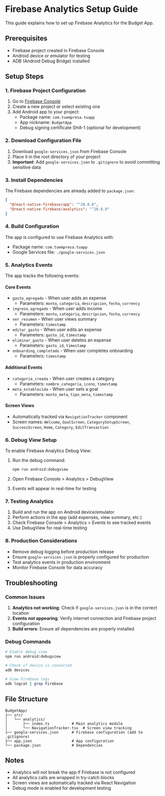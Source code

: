 # Firebase Analytics Setup Guide

This guide explains how to set up Firebase Analytics for the Budget App.

## Prerequisites

- Firebase project created in Firebase Console
- Android device or emulator for testing
- ADB (Android Debug Bridge) installed

## Setup Steps

### 1. Firebase Project Configuration

1. Go to [Firebase Console](https://console.firebase.google.com/)
2. Create a new project or select existing one
3. Add Android app to your project:
   - Package name: `com.tuempresa.tuapp`
   - App nickname: `BudgetApp`
   - Debug signing certificate SHA-1 (optional for development)

### 2. Download Configuration File

1. Download `google-services.json` from Firebase Console
2. Place it in the root directory of your project
3. **Important**: Add `google-services.json` to `.gitignore` to avoid committing sensitive data

### 3. Install Dependencies

The Firebase dependencies are already added to `package.json`:

```json
{
  "@react-native-firebase/app": "^20.8.0",
  "@react-native-firebase/analytics": "^20.8.0"
}
```

### 4. Build Configuration

The app is configured to use Firebase Analytics with:
- Package name: `com.tuempresa.tuapp`
- Google Services file: `./google-services.json`

### 5. Analytics Events

The app tracks the following events:

#### Core Events
- `gasto_agregado` - When user adds an expense
  - Parameters: `monto`, `categoria`, `descripcion`, `fecha`, `currency`
- `ingreso_agregado` - When user adds income
  - Parameters: `monto`, `categoria`, `descripcion`, `fecha`, `currency`
- `ver_resumen` - When user views summary
  - Parameters: `timestamp`
- `editar_gasto` - When user edits an expense
  - Parameters: `gasto_id`, `timestamp`
- `eliminar_gasto` - When user deletes an expense
  - Parameters: `gasto_id`, `timestamp`
- `onboarding_completado` - When user completes onboarding
  - Parameters: `timestamp`

#### Additional Events
- `categoria_creada` - When user creates a category
  - Parameters: `nombre_categoria`, `icono`, `timestamp`
- `meta_establecida` - When user sets a goal
  - Parameters: `monto_meta`, `tipo_meta`, `timestamp`

#### Screen Views
- Automatically tracked via `NavigationTracker` component
- Screen names: `Welcome`, `GoalScreen`, `CategorySetupScreen`, `SuccessScreen`, `Home`, `Category`, `EditTransaction`

### 6. Debug View Setup

To enable Firebase Analytics Debug View:

1. Run the debug command:
   ```bash
   npm run android:debugview
   ```

2. Open Firebase Console > Analytics > DebugView

3. Events will appear in real-time for testing

### 7. Testing Analytics

1. Build and run the app on Android device/emulator
2. Perform actions in the app (add expenses, view summary, etc.)
3. Check Firebase Console > Analytics > Events to see tracked events
4. Use DebugView for real-time testing

### 8. Production Considerations

- Remove debug logging before production release
- Ensure `google-services.json` is properly configured for production
- Test analytics events in production environment
- Monitor Firebase Console for data accuracy

## Troubleshooting

### Common Issues

1. **Analytics not working**: Check if `google-services.json` is in the correct location
2. **Events not appearing**: Verify internet connection and Firebase project configuration
3. **Build errors**: Ensure all dependencies are properly installed

### Debug Commands

```bash
# Enable debug view
npm run android:debugview

# Check if device is connected
adb devices

# View Firebase logs
adb logcat | grep Firebase
```

## File Structure

```
BudgetApp/
├── src/
│   └── analytics/
│       ├── index.ts          # Main analytics module
│       └── NavigationTracker.tsx  # Screen view tracking
├── google-services.json      # Firebase configuration (add to .gitignore)
├── app.json                  # App configuration
└── package.json              # Dependencies
```

## Notes

- Analytics will not break the app if Firebase is not configured
- All analytics calls are wrapped in try-catch blocks
- Screen views are automatically tracked via React Navigation
- Debug mode is enabled for development testing

